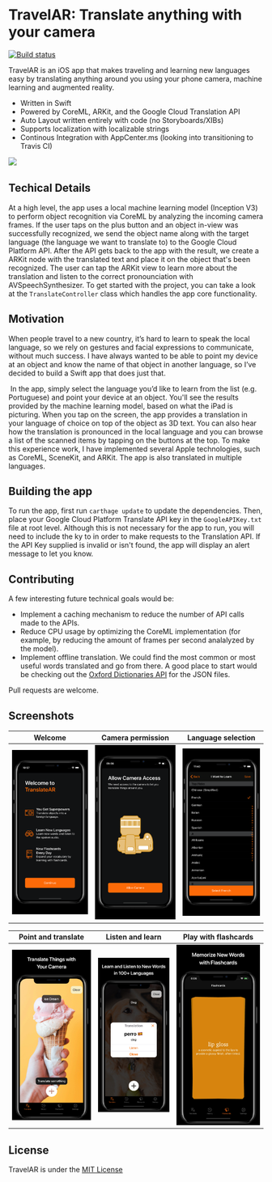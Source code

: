 # TravelAR: Translate anything with your camera
[![Build status](https://build.appcenter.ms/v0.1/apps/e0928fc1-253b-4e65-81cd-01e013fd6c0d/branches/master/badge)](https://appcenter.ms)

TravelAR is an iOS app that makes traveling and learning new languages easy by translating anything around you using your phone camera, machine learning and augmented reality. 

* Written in Swift
* Powered by CoreML, ARKit, and the Google Cloud Translation API
* Auto Layout written entirely with code (no Storyboards/XIBs)
* Supports localization with localizable strings
* Continous Integration with AppCenter.ms (looking into transitioning to Travis CI)

![](demo.gif)

## Techical Details
At a high level, the app uses a local machine learning model (Inception V3) to perform object recognition via CoreML by analyzing the incoming camera frames. If the user taps on the plus button and an object in-view was successfully recognized, we send the object name along with the target language (the language we want to translate to) to the Google Cloud Platform API. After the API gets back to the app with the result, we create a ARKit node with the translated text and place it on the object that's been recognized. The user can tap the ARKit view to learn more about the translation and listen to the correct pronounciation with AVSpeechSynthesizer. To get started with the project, you can take a look at the `TranslateController` class which handles the app core functionality. 

## Motivation
When people travel to a new country, it’s hard to learn to speak the local language, so we rely on gestures and facial expressions to communicate, without much success. I have always wanted to be able to point my device at an object and know the name of that object in another language, so I’ve decided to build a Swift app that does just that. 

 In the app, simply select the language you’d like to learn from the list (e.g. Portuguese) and point your device at an object. You'll see the results provided by the machine learning model, based on what the iPad is picturing. When you tap on the screen, the app provides a translation in your language of choice on top of the object as 3D text. You can also hear how the translation is pronounced in the local language and you can browse a list of the scanned items by tapping on the buttons at the top. To make this experience work, I have implemented several Apple technologies, such as CoreML, SceneKit, and ARKit. The app is also translated in multiple languages.

## Building the app
To run the app, first run `carthage update` to update the dependencies. Then, place your Google Cloud Platform Translate API key in the `GoogleAPIKey.txt` file at root level. Although this is not necessary for the app to run, you will need to include the ky to in order to make requests to the Translation API. If the API Key supplied is invalid or isn't found, the app will display an alert message to let you know.

## Contributing
A few interesting future technical goals would be:
* Implement a caching mechanism to reduce the number of API calls made to the APIs.
* Reduce CPU usage by optimizing the CoreML implementation (for example, by reducing the amount of frames per second analalyzed by the model).
* Implement offline translation. We could find the most common or most useful words translated and go from there. A good place to start would be checking out the [Oxford Dictionaries API](https://developer.oxforddictionaries.com/) for the JSON files.

Pull requests are welcome.

## Screenshots
| Welcome  | Camera permission | Language selection |
| ------------- | ------------- | ------------- |
| ![](/Screenshots/onboarding_1.png?raw=true)  | ![](/Screenshots/onboarding_2.png?raw=true)  | ![](/Screenshots/onboarding_3.png?raw=true)  |

| Point and translate  | Listen and learn | Play with flashcards |
| ------------- | ------------- | ------------- |
| ![](/Screenshots/appstore_1.jpg?raw=true)  | ![](/Screenshots/appstore_2.jpg?raw=true) | ![](/Screenshots/appstore_3.jpg?raw=true)  |

## License
TravelAR is under the [MIT License](https://github.com/cesaredecal/TravelAR/blob/master/LICENSE.txt)
